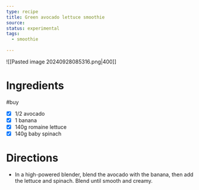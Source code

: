 ```yaml
---
type: recipe
title: Green avocado lettuce smoothie
source: 
status: experimental
tags:
  - smoothie
  
---
```

![[Pasted image 20240928085316.png|400]]
# Ingredients
#buy
- [x] 1/2 avocado
- [x] 1 banana
- [x] 140g romaine lettuce
- [x] 140g baby spinach
# Directions
- In a high-powered blender, blend the avocado with the banana, then add the lettuce and spinach. Blend until smooth and creamy.